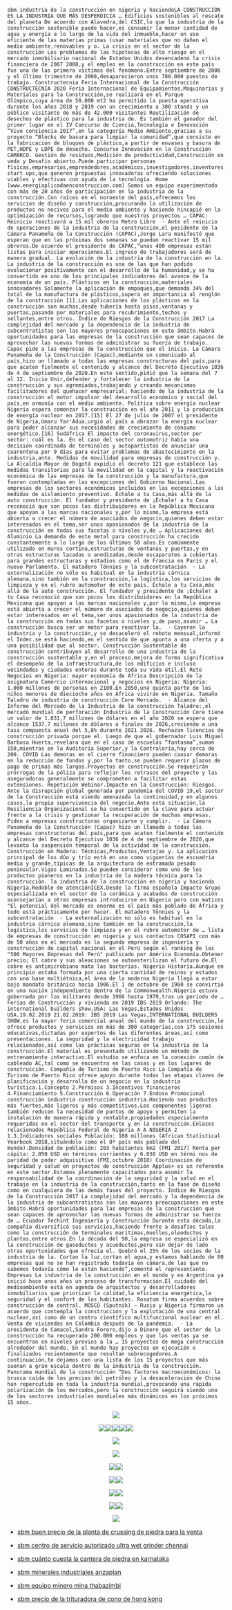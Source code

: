
```
sbm industria de la construcción en nigeria y haciendoLA CONSTRUCCIÓN ES LA INDUSTRIA QUE MÁS DESPERDICIA … Edificios sostenibles al rescate del planeta De acuerdo con Alavedra,del CSIC,lo que la industria de la construcción sostenible puede hacer,es consumir la menor cantidad de agua y energía a lo largo de la vida del inmueble,hacer un uso eficiente de las materias primas (usar materiales que no dañen el medio ambiente,renovables y o. La crisis en el sector de la construcción Los problemas de las hipotecas de alto riesgo en el mercado inmobiliario nacional de Estados Unidos desencadenó la crisis financiera de 2007 2008,y el empleo en la construcción en este país fue una de las primera víctimas del fenómeno.Entre septiembre de 2006 y el último trimestre de 2008,desaparecieron unos 780.000 puestos de trabajo. Constructecnia Feria Internacional de la Construcción CONSTRUCTECNIA 2020 Feria Internacional de Equipamientos,Maquinarias y Materiales para la Construcción,se realizará en el Parque Olímpico,cuya área de 50.000 mt2 ha permitido la puesta operativa durante los años 2018 y 2019 con un crecimiento a 300 stands y un público visitante de más de 42.000 visitantes Reutilización de desechos de plástico para la industria de. Es también el ganador del primer lugar en el IV Concurso de Ciencia,Tecnología e Innovación “Vive conciencia 2017”,en la categoría Medio Ambiente,gracias a su proyecto “Blocks de basura para limpiar la comunidad”,que consiste en la fabricación de bloques de plástico,a partir de envases y basura de PET,HDPE y LDPE de desecho. Concurso Innovación en la Construcción CAMARCO. Gestión de residuos,Medición de productividad,Construcción en veda y Desafío abierto.Puede participar personas físicas,empresarios,emprendedores,académicos,investigadores,inventores,estudiantes,o start ups,que generen propuestas innovadoras ofreciendo soluciones viables y efectivas con ayuda de la tecnología. Home [www.energiaplicadaenconstruccion.com] Somos un equipo experimentado con más de 20 años de participación en la industria de la construcción.Con raíces en el noroeste del país,ofrecemos los servicios de diseño y construcción,procurando la utilización de productos no nocivos para el medio ambiente y haciendo hincapié en la optimización de recursos,logrando que nuestros proyectos … CAPAC: Reinicio reactivará a 15 mil obreros Metro Libre  · Ante el reinicio de operaciones de la industria de la construcción,el pesidente de la Cámara Panameña de la Construcción (CAPAC),Jorge Lara manifestó que esperan que en las próximas dos semanas se puedan reactivar 15 mil obreros.De acuerdo el presidente de CAPAC,“unas 400 empresas están listas para iniciar operaciones.El ingreso de trabajadores será de manera gradual. La evolución de la industria de la construcción en la. La industria de la construcción es una de las que han podido evolucionar positivamente con el desarrollo de la humanidad,y se ha convertido en uno de los principales indicadores del avance de la economía de un país. Plásticos en la construcción,materiales innovadores Solamente la aplicación de empaques,que demanda 34% del total de la manufactura de plásticos,supera en importancia al renglón de la construcción [1].Las aplicaciones de los plásticos en la construcción son muchas,desde tubería hasta pisos,ventanas y puertas,pasando por materiales para recubrimiento,techos y sellantes,entre otros. Índice de Riesgos de la Construcción 2017 La complejidad del mercado y la dependencia de la industria de subcontratistas son las mayores preocupaciones en este ámbito.Habrá oportunidades para las empresas de la construcción que sean capaces de aprovechar las nuevas formas de administrar su fuerza de trabajo. Capac pide a las empresas de la construcción que el inicio. La Cámara Panameña de la Construcción (Capac),mediante un comunicado al país,hizo un llamado a todas las empresas constructoras del país,para que acaten fielmente el contenido y alcance del Decreto Ejecutivo 1036 de 4 de septiembre de 2020.En este sentido,pidió que la semana del 7 al 12. Inicio Unir,defender y fortalecer la industria de la construcción y sus agremiados,trabajando y creando mecanismos facilitadores del quehacer empresarial; haciendo de la industria de la construcción el motor impulsor del desarrollo económico y social del país,en armonía con el medio ambiente. Política sobre energía nuclear Nigeria espera comenzar la construcción en el año 2011 y la producción de energía nuclear en 2017.[15] El 27 de julio de 2007 el presidente de Nigeria,Umaru Yar'Adua,urgió al país a abrazar la energía nuclear para poder alcanzar sus necesidades de crecimiento de consumo energético.[16] Sudáfrica El impacto del coronavirus,sector por sector: cuál es la. En el caso del sector automotriz había una decisión coordinada de terminales y autopartistas de anunciar una cuarentena por 9 días para evitar problemas de abastecimiento en la industria,ante. Medidas de movilidad para empresas de construcción y. La Alcaldía Mayor de Bogotá expidió el decreto 121 que establece las medidas transitorias para la movilidad en la capital y la reactivación económica de las empresas de la construcción y la manufactura,que fueron contempladas en las excepciones del Gobierno Nacional.Las empresas de los sectores económicos incluidos en las excepciones a las medidas de aislamiento preventivo. Échale a tu Casa,más allá de la auto construcción. El fundador y presidente de ¡Échale! a tu Casa reconoció que son pocos los distribuidores en la República Mexicana que apoyan a las marcas nacionales y,por lo mismo,la empresa está abierta a crecer el número de asociados de negocio,quienes deben estar interesados en el tema,ser unos apasionados de la industria de la construcción en todas sus facetas o niveles y,de … Aplicaciones del Aluminio La demanda de este metal para construcción ha crecido constantemente a lo largo de los últimos 50 años.Es comúnmente utilizado en muros cortina,estructuras de ventanas y puertas,y en otras estructuras lacadas o anodizadas,desde escaparates a cubiertas para grandes estructuras y estadios como el de Francia en París y el nuevo Parlamento. El matadero Tönnies y la subcontratación  · La externalización no sólo es habitual en la industria cárnica alemana,sino también en la construcción,la logística,los servicios de limpieza y en el rubro automotor de este país. Échale a tu Casa,más allá de la auto construcción. El fundador y presidente de ¡Échale! a tu Casa reconoció que son pocos los distribuidores en la República Mexicana que apoyan a las marcas nacionales y,por lo mismo,la empresa está abierta a crecer el número de asociados de negocio,quienes deben estar interesados en el tema,ser unos apasionados de la industria de la construcción en todas sus facetas o niveles y,de paso,asumir … La construcción busca ser un motor para reactivar la.  · Cayeron la industria y la construcción,y se desaceleró el rebote mensual,informó el Indec.se está haciendo,en el sentido de que apunta a una oferta y a una posibilidad que al sector. Construcción Sustentable de construcción contribuyen al desarrollo de una industria de la construcción sustentable y,en el proceso,mejora de forma significativa el desempeño de la infraestructura,de los edificios e incluso vecindades y ciudades enteras durante toda su vida útil.El Reto Negocios en Nigeria: mayor economía de África Descripción de la asignatura Comercio internacional y negocios en Nigeria: Nigeria: 1.000 millones de personas en 2100.En 2050,una quinta parte de los niños menores de dieciocho años en África vivirán en Nigeria. Tamaño Taladro de industria de construcción Core Mercado.  · Alcance del Informe del Mercado de la Industria de la construcción Taladro:,el mercado mundial de perforación Industria de la Construcción Core tiene un valor de 1.031,7 millones de dólares en el año 2020 se espera que alcance 1537,7 millones de dólares a finales de 2026,creciendo a una tasa compuesta anual del 5,8% durante 2021 2026. Rechazan licencias de construcción privada porque el. Luego de que el gobernador Luis Miguel Barbosa Huerta,revelara que en el caso de escuelas “fantasma”,suman 150,mientras en la Auditoría Superior,y la Contraloría,hay cerca de 200. COVID Las demoras en el cierre financiero pueden causar demoras en la reducción de fondos y,por lo tanto,se pueden requerir plazos de pago de primas más largos.Proyectos en construcción.Se requerirán prórrogas de la póliza para reflejar los retrasos del proyecto y las aseguradoras generalmente se comprometen a facilitar estas extensiones. Repetición Webinar.Impacto en la Construcción: Riesgos. Ante la disrupción global generada por pandemia del COVID 19,el sector de la Construcción está viendo amenazada la continuidad,y en algunos casos,la propia supervivencia del negocio.Ante esta situación,la Resiliencia Organizacional se ha convertido en la clave para actuar frente a la crisis y gestionar la recuperación de muchas empresas. Piden a empresas constructoras organizarse y cumplir.  · La Cámara Panameña de la Construcción (Capac) hizo un llamado a todas las empresas constructoras del país,para que acaten fielmente el contenido y alcance del Decreto Ejecutivo 1036 de 4 de septiembre de 2020,que levanta la suspensión temporal de la actividad de la construcción. Construcción en Madera: Técnicas,Productos,Ventajas y. La aplicación principal de los dúo y trío está en uso como viguerías de escuadría media y grande,típicas de la arquitectura de entramado pesado peninsular.Vigas Laminadas.Se pueden considerar como uno de los productos pioneros en la industria de la madera técnica para la construcción. la industria de la construcción en nigeria y haciendo Nigeria.Redoble de atenciónICEX.Desde la firma española Impacto Grupo especializada en el sector de la cerámica y acabados de construcción aconsejarían a otras empresas introducirse en Nigeria pero con matices "El potencial del mercado es enorme es el país más poblado de África y todo está prácticamente por hacer. El matadero Tönnies y la subcontratación  · La externalización no sólo es habitual en la industria cárnica alemana,sino también en la construcción,la logística,los servicios de limpieza y en el rubro automotor de … lista de empresas de construcción en nigeria y sus contactos COSAPI con más de 50 años en el mercado es la segunda empresa de ingeniería y construcción de capital nacional en el Perú según el ranking de las "500 Mayores Empresas del Perú" publicado por América Economía.Obtener precio; El cobre y sus aleaciones se autoesterilizan el futuro de.El cobre es antimicrobiano mata las bacterias. Nigeria Historia.Aunque en principio estaba formada por una cierta cantidad de reinos y estados con una base multiétnica,el área de la moderna Nigeria llegó a estar bajo mandato británico hacia 1906.El 1 de octubre de 1960 se convirtió en una nación independiente dentro de la Commonwealth.Nigeria estuvo gobernada por los militares desde 1966 hasta 1979,tras un periodo de … Ferias de Construcción y vivienda en 2019 IBS 2019 Orlando: The international builders show,USA: Las Vegas,Estados Unidos USA.19.02.2019 21.02.2019: IBS 2019 Las Vegas,INTERNATIONAL BUILDERS SHOW,es la mayor feria comercial anual del mundo de la construcción,le ofrece productos y servicios en más de 300 categorías,con 175 sesiones educativas,dictadas por expertos de las diferentes áreas,así como presentaciones. La seguridad y la electricidad trabajo relacionados,así como las prácticas seguras en la industria de la construcción.El material es presentado utilizando un método de entrenamiento interactivo.El estudio se enfoca en la conexión común de cableado AC,tal como se encuentra en las casas y en los lugares de construcción. Compañía de Turismo de Puerto Rico La Compañía de Turismo de Puerto Rico ofrece apoyo durante todas las etapas claves de planificación y desarrollo de un negocio en la industria turística.1.Concepto 2.Permisos 3.Incentivos financieros 4.Financiamiento 5.Construcción 6.Operación 7.Endoso Promocional construcción industria construcción industria.Haciendo sus productos más fuertes,más ligeros y más competitivos.Los componentes ligeros también reducen la necesidad de puntos de apoyo y permiten la instalación de manera rápida y rentable.propiedades especialmente requeridas en el sector del transporte y en la construcción.Enlaces relacionados República Federal de Nigeria A A NIGERIA 2 1.3.Indicadores sociales Población: 188 millones (African Statistical Yearbook 2018,situándolo como el 8º país más poblado del mundo).Densidad de población: 203 habitantes km2 (FMI 2017) Renta per cápita: 2.050 USD en términos corrientes y 6.030 USD en térmi nos de paridad de poder adquisitivo (FMI,octubre 2018) Coordinación de seguridad y salud en proyectos de construcción Applus+ es un referente en este sector.Estamos plenamente capacitados para asumir la responsabilidad de la coordinación de la seguridad y la salud en el trabajo en la industria de la construcción,tanto en la fase de diseño como en cualquiera de las demás fases del proyecto. Índice de Riesgos de la Construcción 2017 La complejidad del mercado y la dependencia de la industria de subcontratistas son las mayores preocupaciones en este ámbito.Habrá oportunidades para las empresas de la construcción que sean capaces de aprovechar las nuevas formas de administrar su fuerza de … Ecuador Techint Ingeniería y Construcción Durante esta década,la compañía diversificó sus servicios,haciendo frente a desafíos tales como la construcción de terminales marítimas,muelles,oleoductos y plantas,entre otros.En la década del 90,la empresa se especializó en la construcción de gasoductos y acueductos,pero sin dejar de lado otras oportunidades que ofrecía el. Quebró el 25% de los socios de la industria de la. Cortan la luz,cortan el agua,y estamos hablando de 80 empresas que no se han registrado todavía en cámara,de las que no sabemos todavía cómo le están haciendo”,comentó el representante. Empresas La industria de la construcción en el mundo y en Argentina ya inició hace unos años un proceso de transformación.El cuidado del medioambiente está en agenda de arquitectos y desarrolladores inmobiliarios que priorizan la calidad,la eficiencia energética,la seguridad y el confort de los habitantes. Rosatom firma acuerdos sobre construcción de central. MOSCÚ (Sputnik) — Rusia y Nigeria firmaron un acuerdo que contempla la construcción y la explotación de una central nuclear,así como de un centro científico multifuncional nuclear en el. Venta de viviendas en Colombia después de la pandemia.  · La presidenta de Camacol,Sandra Forero,dijo a Dinero que el sector de la construcción ha recuperado 200.000 empleos y que las ventas ya se encuentran en niveles previos a la … 15 proyectos de mega construcción alrededor del mundo. En el mundo hay proyectos en ejecución o finalizados recientemente que resultan sobrecogedores.A continuación,te dejamos con una lista de los 15 proyectos que más suenan a gran escala dentro de la industria de la construcción. Panorama mundial de la construcción “Dos factores macroeconómicos: la brusca caída de los precios del petróleo y la desaceleración de China han repercutido en toda la industria mundial,provocando una rápida polarización de los mercados,pero la construcción seguirá siendo uno de los sectores industriales mundiales más dinámicos en los próximos 15 años. 
```

<div align="center">

<a href="https://es-crusher.shibang-china.com/github&k=sbm+industria+de+la+construcci%C3%B3n+en+nigeria+y+haciendo"><img src="https://static.shibang-china.com/es/crusher/logo.jpg"></a>

<a href="https://es-crusher.shibang-china.com/github&k=sbm+industria+de+la+construcci%C3%B3n+en+nigeria+y+haciendo"><img src="https://static.shibang-china.com/es/crusher/index.jpg"></a><a href="https://es-crusher.shibang-china.com/material.htmlgithub&k=sbm+industria+de+la+construcci%C3%B3n+en+nigeria+y+haciendo"><img src="https://static.shibang-china.com/es/crusher/material.jpg"></a><a href="https://es-crusher.shibang-china.com/application.htmlgithub&k=sbm+industria+de+la+construcci%C3%B3n+en+nigeria+y+haciendo"><img src="https://static.shibang-china.com/es/crusher/application.jpg"></a><a href="https://es-crusher.shibang-china.com/aboutus.htmlgithub&k=sbm+industria+de+la+construcci%C3%B3n+en+nigeria+y+haciendo"><img src="https://static.shibang-china.com/es/crusher/aboutus.jpg"></a><a href="https://es-crusher.shibang-china.com/contact.htmlgithub&k=sbm+industria+de+la+construcci%C3%B3n+en+nigeria+y+haciendo"><img src="https://static.shibang-china.com/es/crusher/contact.jpg"></a>

<a href="https://es-crusher.shibang-china.com/github&k=sbm+industria+de+la+construcci%C3%B3n+en+nigeria+y+haciendo"><img src="https://static.shibang-china.com/es/crusher/banner.jpg"></a>

<a href="https://swt.shibang-china.com/github&k=sbm+industria+de+la+construcci%C3%B3n+en+nigeria+y+haciendo"><img src="https://static.shibang-china.com/es/crusher/text.jpg"></a>

<a href="https://swt.shibang-china.com/github&k=sbm+industria+de+la+construcci%C3%B3n+en+nigeria+y+haciendo"><img src="https://static.shibang-china.com/es/crusher/chat.jpg"></a><a href="https://es-crusher.shibang-china.com/contact.htmlgithub&k=sbm+industria+de+la+construcci%C3%B3n+en+nigeria+y+haciendo"><img src="https://static.shibang-china.com/es/crusher/message.jpg"></a>

<a href="https://es-crusher.shibang-china.com/products/pe.htmlgithub&k=sbm+industria+de+la+construcci%C3%B3n+en+nigeria+y+haciendo"><img src="https://static.shibang-china.com/es/crusher/pe.jpg"></a><a href="https://es-crusher.shibang-china.com/products/pf.htmlgithub&k=sbm+industria+de+la+construcci%C3%B3n+en+nigeria+y+haciendo"><img src="https://static.shibang-china.com/es/crusher/pf.jpg"></a>

<a href="https://es-crusher.shibang-china.com/products/hpt.htmlgithub&k=sbm+industria+de+la+construcci%C3%B3n+en+nigeria+y+haciendo"><img src="https://static.shibang-china.com/es/crusher/hpt.jpg"></a><a href="https://es-crusher.shibang-china.com/products/vsi.htmlgithub&k=sbm+industria+de+la+construcci%C3%B3n+en+nigeria+y+haciendo"><img src="https://static.shibang-china.com/es/crusher/vsi.jpg"></a>

<a href="https://es-crusher.shibang-china.com/products/klv.htmlgithub&k=sbm+industria+de+la+construcci%C3%B3n+en+nigeria+y+haciendo"><img src="https://static.shibang-china.com/es/crusher/klv.jpg"></a><a href="https://es-crusher.shibang-china.com/products/portable.htmlgithub&k=sbm+industria+de+la+construcci%C3%B3n+en+nigeria+y+haciendo"><img src="https://static.shibang-china.com/es/crusher/portable.jpg"></a>

<a href="https://swt.shibang-china.com/github&k=sbm+industria+de+la+construcci%C3%B3n+en+nigeria+y+haciendo"><img src="https://static.shibang-china.com/es/crusher/case.jpg"></a>

</div>


* [sbm buen precio de la planta de crussing de piedra para la venta](sbm%20buen%20precio%20de%20la%20planta%20de%20crussing%20de%20piedra%20para%20la%20venta.md)

* [sbm centro de servicio autorizado ultra wet grinder chennai](sbm%20centro%20de%20servicio%20autorizado%20ultra%20wet%20grinder%20chennai.md)

* [sbm cuánto cuesta la cantera de piedra en karnataka](sbm%20cu%C3%A1nto%20cuesta%20la%20cantera%20de%20piedra%20en%20karnataka.md)

* [sbm minerales industriales anzaplan](sbm%20minerales%20industriales%20anzaplan.md)

* [sbm equipo minero mina thabazimbi](sbm%20equipo%20minero%20mina%20thabazimbi.md)

* [sbm precio de la trituradora de cono de hong kong](sbm%20precio%20de%20la%20trituradora%20de%20cono%20de%20hong%20kong.md)